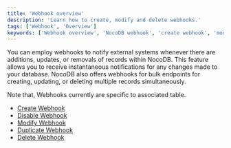 ```yaml
---
title: 'Webhook overview'
description: 'Learn how to create, modify and delete webhooks.'
tags: ['Webhook', 'Overview']
keywords: ['Webhook overview', 'NocoDB webhook', 'create webhook', 'modify webhook', 'delete webhook']
---
```


You can employ webhooks to notify external systems whenever there are additions, updates, or removals of records within NocoDB. This feature allows you to receive instantaneous notifications for any changes made to your database. NocoDB also offers webhooks for bulk endpoints for creating, updating, or deleting multiple records simultaneously.

Note that, Webhooks currently are specific to associated table.

- [Create Webhook](/automation/webhook/create-webhook)
- [Disable Webhook](/automation/webhook/actions-on-webhook#enable/disable-webhook)
- [Modify Webhook](/automation/webhook/actions-on-webhook#edit-webhook)
- [Duplicate Webhook](/automation/webhook/actions-on-webhook#duplicate-webhook)
- [Delete Webhook](/automation/webhook/actions-on-webhook#delete-webhook)

